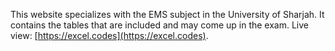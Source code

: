 This website specializes with the EMS subject in the University of Sharjah. It contains the tables that are included and may come up in the exam.
Live view: [https://excel.codes](https://excel.codes).